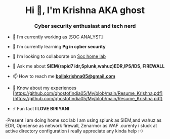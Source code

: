 <h1 align="center">Hi 👋, I'm Krishna AKA ghost</h1>
<h3 align="center">Cyber security enthusiast and tech nerd</h3>

- 🔭 I’m currently working as [SOC ANALYST]

- 🌱 I’m currently learning **Pg in cyber security**

- 👯 I’m looking to collaborate on [Soc home lab](https://chat.whatsapp.com/GImLfLQXMS7GLgoEkKZs0R)

- 💬 Ask me about **SIEM(rapid7 idr,Splunk,wahuz)EDR,IPS/IDS, FIREWALL**

- 📫 How to reach me **bollakrishna05@gmail.com**

- 📄 Know about my experiences [https://github.com/ghostofindia05/My/blob/main/Resume_Krishna.pdf](https://github.com/ghostofindia05/My/blob/main/Resume_Krishna.pdf)

- ⚡ Fun fact **I LOVE BIRIYANI**

-Present i am doing home soc lab I am using splunk as SIEM,and wahuz as EDR, Opnsense as network firewall, Zenarmor as WAF
.curenty i stuck at active directory configuration i really appreciate any kinda help :-)
<p align="left">
</p>

